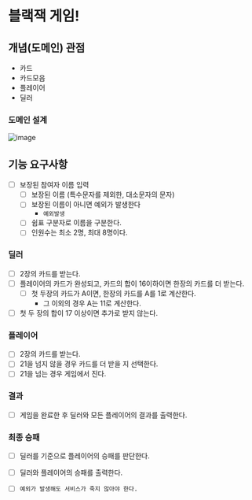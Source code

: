 # 블랙잭 게임! 

## 개념(도메인) 관점
- 카드
- 카드모음  
- 플레이어
- 딜러
### 도메인 설계   
![image](https://user-images.githubusercontent.com/48986787/109641715-603ebd00-7b95-11eb-9f53-467024e8ab28.png)



## 기능 요구사항 
- [ ] 보장된 참여자 이름 입력
    - [ ] 보장된 이름 (특수문자를 제외한, 대소문자의 문자)
    - [ ] 보장된 이름이 아니면 예외가 발생한다
        - `예외발생`
    - [ ] 쉼표 구분자로 이름을 구분한다.
    - [ ] 인원수는 최소 2명, 최대 8명이다.
### 딜러 
- [ ] 2장의 카드를 받는다. 
- [ ] 플레이어의 카드가 완성되고, 카드의 합이 16이하이면 한장의 카드를 더 받는다.
    - [ ] 첫 두장의 카드가 A이면, 한장의 카드를 A를 1로 계산한다.
        - 그 이외의 경우 A는 11로 계산한다.
- [ ] 첫 두 장의 합이 17 이상이면 추가로 받지 않는다. 

### 플레이어
- [ ] 2장의 카드를 받는다.
- [ ] 21을 넘지 않을 경우 카드를 더 받을 지 선택한다.
- [ ] 21을 넘는 경우 게임에서 진다.

### 결과
- [ ] 게임을 완료한 후 딜러와 모든 플레이어의 결과를 출력한다.

### 최종 승패
- [ ] 딜러를 기준으로 플레이어의 승패를 판단한다.
- [ ] 딜러와 플레이어의 승패를 출력한다.



- [ ] `예외가 발생해도 서비스가 죽지 않아야 한다.` 